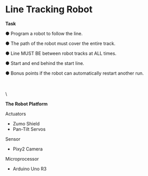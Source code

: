 # Line Tracking Robot

**Task**

● Program a robot to follow the line.

● The path of the robot must cover the entire track.

● Line MUST BE between robot tracks at ALL times.

● Start and end behind the start line.

● Bonus points if the robot can automatically restart another run.

\
\
\

**The Robot Platform**

Actuators
* Zumo Shield
* Pan-Tilt Servos

Sensor
* Pixy2 Camera

Microprocessor
* Arduino Uno R3
